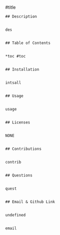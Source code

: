 #title
    
  
    ## Description
    

    des
    

    ## Table of Contents
    

    *toc #toc
    

    ## Installation
    

    intsall
    

    ## Usage
    

    usage
    

    ## Licenses
    

    NONE
    

    ## Contributions
    

    contrib
    

    ## Questions
    

    quest
    

    ## Email & Github Link
    

    undefined
    

    email
    